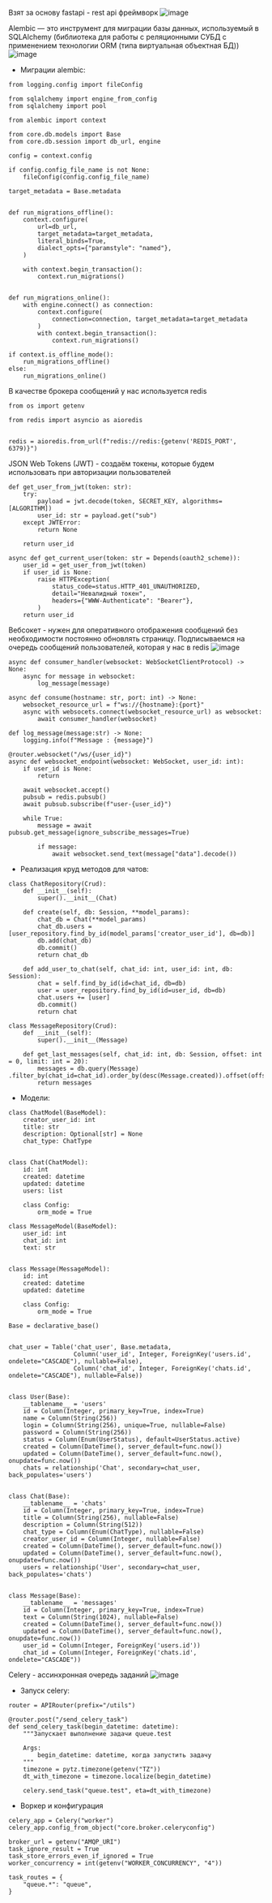 Взят за основу fastapi - rest api фреймворк
![image](https://user-images.githubusercontent.com/63580342/174488383-2561527f-2a4c-426f-908f-76e30ae9c1ce.png)

Alembic — это инструмент для миграции базы данных, используемый в SQLAlchemy (библиотека для работы с реляционными СУБД с применением технологии ORM (типа виртуальная объектная БД))
![image](https://user-images.githubusercontent.com/63580342/174490873-587b2990-19e6-481f-b307-232f279612af.png)
- Миграции alembic:

```
from logging.config import fileConfig

from sqlalchemy import engine_from_config
from sqlalchemy import pool

from alembic import context

from core.db.models import Base
from core.db.session import db_url, engine

config = context.config

if config.config_file_name is not None:
    fileConfig(config.config_file_name)

target_metadata = Base.metadata


def run_migrations_offline():
    context.configure(
        url=db_url,
        target_metadata=target_metadata,
        literal_binds=True,
        dialect_opts={"paramstyle": "named"},
    )

    with context.begin_transaction():
        context.run_migrations()


def run_migrations_online():
    with engine.connect() as connection:
        context.configure(
            connection=connection, target_metadata=target_metadata
        )
        with context.begin_transaction():
            context.run_migrations()

if context.is_offline_mode():
    run_migrations_offline()
else:
    run_migrations_online()
```


В качестве брокера сообщений у нас используется redis

```
from os import getenv

from redis import asyncio as aioredis


redis = aioredis.from_url(f"redis://redis:{getenv('REDIS_PORT', 6379)}")
```

JSON Web Tokens (JWT) - создаём токены, которые будем использовать при авторизации пользователей

```
def get_user_from_jwt(token: str):
    try:
        payload = jwt.decode(token, SECRET_KEY, algorithms=[ALGORITHM])
        user_id: str = payload.get("sub")
    except JWTError:
        return None

    return user_id
```

```
async def get_current_user(token: str = Depends(oauth2_scheme)):
    user_id = get_user_from_jwt(token)
    if user_id is None:
        raise HTTPException(
            status_code=status.HTTP_401_UNAUTHORIZED,
            detail="Невалидный токен",
            headers={"WWW-Authenticate": "Bearer"},
        )
    return user_id
```

Вебсокет - нужен для оперативного отображения сообщений без необходимости постоянно обновлять страницу. Подписываемся на очередь сообщений пользователей, которая у нас в redis
![image](https://user-images.githubusercontent.com/63580342/174493912-67aae6b4-1ef9-4ebe-b327-dd3980ffe30d.png)

```
async def consumer_handler(websocket: WebSocketClientProtocol) -> None:
    async for message in websocket:
        log_message(message)

async def consume(hostname: str, port: int) -> None:
    websocket_resource_url = f"ws://{hostname}:{port}"
    async with websocets.connect(websocket_resource_url) as websocket:
        await consumer_handler(websocket)

def log_message(message:str) -> None:
    logging.info(f"Message : {message}")
```

```
@router.websocket("/ws/{user_id}")
async def websocket_endpoint(websocket: WebSocket, user_id: int):
    if user_id is None:
        return

    await websocket.accept()
    pubsub = redis.pubsub()
    await pubsub.subscribe(f"user-{user_id}")

    while True:
        message = await pubsub.get_message(ignore_subscribe_messages=True)

        if message:
            await websocket.send_text(message["data"].decode())
```

- Реализация круд методов для чатов:

```
class ChatRepository(Crud):
    def __init__(self):
        super().__init__(Chat)

    def create(self, db: Session, **model_params):
        chat_db = Chat(**model_params)
        chat_db.users = [user_repository.find_by_id(model_params['creator_user_id'], db=db)]
        db.add(chat_db)
        db.commit()
        return chat_db

    def add_user_to_chat(self, chat_id: int, user_id: int, db: Session):
        chat = self.find_by_id(id=chat_id, db=db)
        user = user_repository.find_by_id(id=user_id, db=db)
        chat.users += [user]
        db.commit()
        return chat
```

```
class MessageRepository(Crud):
    def __init__(self):
        super().__init__(Message)

    def get_last_messages(self, chat_id: int, db: Session, offset: int = 0, limit: int = 20):
        messages = db.query(Message) .filter_by(chat_id=chat_id).order_by(desc(Message.created)).offset(offset).limit(limit).all()
        return messages
```

- Модели:

```
class ChatModel(BaseModel):
    creator_user_id: int
    title: str
    description: Optional[str] = None
    chat_type: ChatType


class Chat(ChatModel):
    id: int
    created: datetime
    updated: datetime
    users: list

    class Config:
        orm_mode = True
```

```
class MessageModel(BaseModel):
    user_id: int
    chat_id: int
    text: str


class Message(MessageModel):
    id: int
    created: datetime
    updated: datetime

    class Config:
        orm_mode = True

Base = declarative_base()


chat_user = Table('chat_user', Base.metadata,
                  Column('user_id', Integer, ForeignKey('users.id', ondelete="CASCADE"), nullable=False),
                  Column('chat_id', Integer, ForeignKey('chats.id', ondelete="CASCADE"), nullable=False))


class User(Base):
    __tablename__ = 'users'
    id = Column(Integer, primary_key=True, index=True)
    name = Column(String(256))
    login = Column(String(256), unique=True, nullable=False)
    password = Column(String(256))
    status = Column(Enum(UserStatus), default=UserStatus.active)
    created = Column(DateTime(), server_default=func.now())
    updated = Column(DateTime(), server_default=func.now(), onupdate=func.now())
    chats = relationship('Chat', secondary=chat_user, back_populates='users')


class Chat(Base):
    __tablename__ = 'chats'
    id = Column(Integer, primary_key=True, index=True)
    title = Column(String(256), nullable=False)
    description = Column(String(512))
    chat_type = Column(Enum(ChatType), nullable=False)
    creator_user_id = Column(Integer, nullable=False)
    created = Column(DateTime(), server_default=func.now())
    updated = Column(DateTime(), server_default=func.now(), onupdate=func.now())
    users = relationship('User', secondary=chat_user, back_populates='chats')


class Message(Base):
    __tablename__ = 'messages'
    id = Column(Integer, primary_key=True, index=True)
    text = Column(String(1024), nullable=False)
    created = Column(DateTime(), server_default=func.now())
    updated = Column(DateTime(), server_default=func.now(), onupdate=func.now())
    user_id = Column(Integer, ForeignKey('users.id'))
    chat_id = Column(Integer, ForeignKey('chats.id', ondelete="CASCADE"))
```


Celery - ассинхронная очередь заданий
![image](https://user-images.githubusercontent.com/63580342/174494095-ff59c454-c3bf-47c2-8d24-a3a4bf3ea6d1.png)

- Запуск celery:

```
router = APIRouter(prefix="/utils")

@router.post("/send_celery_task")
def send_celery_task(begin_datetime: datetime):
    """Запускает выполнение задачи queue.test
    
    Args:
        begin_datetime: datetime, когда запустить задачу
    """
    timezone = pytz.timezone(getenv("TZ"))
    dt_with_timezone = timezone.localize(begin_datetime)

    celery.send_task("queue.test", eta=dt_with_timezone)
```
- Воркер и конфигурация

```
celery_app = Celery("worker") 
celery_app.config_from_object("core.broker.celeryconfig")
```
```
broker_url = getenv("AMQP_URI")
task_ignore_result = True
task_store_errors_even_if_ignored = True
worker_concurrency = int(getenv("WORKER_CONCURRENCY", "4"))

task_routes = {
    "queue.*": "queue",
}
```
